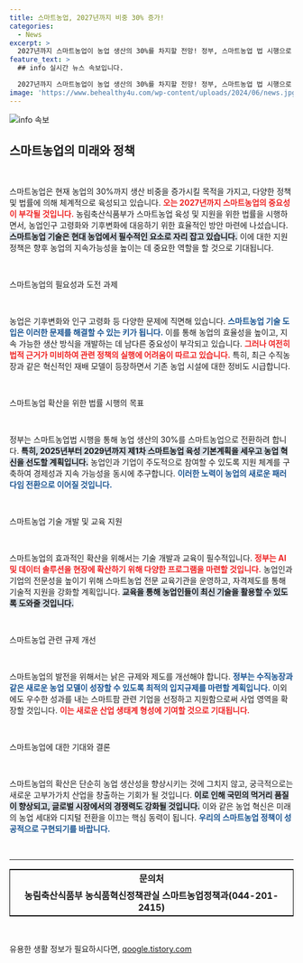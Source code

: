 ```yaml
---
title: 스마트농업, 2027년까지 비중 30% 증가!
categories:
  - News
excerpt: >
  2027년까지 스마트농업이 농업 생산의 30%를 차지할 전망! 정부, 스마트농업 법 시행으로 농업 혁신 생태계 구축 나선다. 미래 농업의 변화를 함께해보세요!
feature_text: >
  ## info 실시간 뉴스 속보입니다.

  2027년까지 스마트농업이 농업 생산의 30%를 차지할 전망! 정부, 스마트농업 법 시행으로 농업 혁신 생태계 구축 나선다. 미래 농업의 변화를 함께해보세요!
image: 'https://www.behealthy4u.com/wp-content/uploads/2024/06/news.jpg'
---
```


<p><img src="https://www.behealthy4u.com/wp-content/uploads/2024/06/news.jpg" alt="info 속보" /></p>

<h2 data-ke-size="size26">스마트농업의 미래와 정책</h2>

<p data-ke-size="size16">&nbsp;</p>

<p>스마트농업은 현재 농업의 30%까지 생산 비중을 증가시킬 목적을 가지고, 다양한 정책 및 법률에 의해 체계적으로 육성되고 있습니다. <b><span style="color: #ee2323;">오는 2027년까지 스마트농업의 중요성이 부각될 것입니다.</span></b> 농림축산식품부가 스마트농업 육성 및 지원을 위한 법률을 시행하면서, 농업인구 고령화와 기후변화에 대응하기 위한 효율적인 방안 마련에 나섰습니다. <b><span style="background-color: #21538527;">스마트농업 기술은 현대 농업에서 필수적인 요소로 자리 잡고 있습니다.</span></b> 이에 대한 지원 정책은 향후 농업의 지속가능성을 높이는 데 중요한 역할을 할 것으로 기대됩니다.</p>

<p data-ke-size="size16">&nbsp;</p>

<p>스마트농업의 필요성과 도전 과제</p>

<p data-ke-size="size16">&nbsp;</p>

<p>농업은 기후변화와 인구 고령화 등 다양한 문제에 직면해 있습니다. <b><span style="color: #1a5490;">스마트농업 기술 도입은 이러한 문제를 해결할 수 있는 키가 됩니다.</span></b> 이를 통해 농업의 효율성을 높이고, 지속 가능한 생산 방식을 개발하는 데 남다른 중요성이 부각되고 있습니다. <b><span style="color: #ee2323;"> 그러나 여전히 법적 근거가 미비하여 관련 정책의 실행에 어려움이 따르고 있습니다.</span></b> 특히, 최근 수직농장과 같은 혁신적인 재배 모델이 등장하면서 기존 농업 시설에 대한 정비도 시급합니다.</p>

<p data-ke-size="size16">&nbsp;</p>

<p>스마트농업 확산을 위한 법률 시행의 목표</p>

<p data-ke-size="size16">&nbsp;</p>

<p>정부는 스마트농업법 시행을 통해 농업 생산의 30%를 스마트농업으로 전환하려 합니다. <b><span style="background-color: #21538527;">특히, 2025년부터 2029년까지 제1차 스마트농업 육성 기본계획을 세우고 농업 혁신을 선도할 계획입니다.</span></b> 농업인과 기업이 주도적으로 참여할 수 있도록 지원 체계를 구축하여 경제성과 지속 가능성을 동시에 추구합니다. <b><span style="color: #1a5490;">이러한 노력이 농업의 새로운 패러다임 전환으로 이어질 것입니다.</span></b></p>

<p data-ke-size="size16">&nbsp;</p>

<p>스마트농업 기술 개발 및 교육 지원</p>

<p data-ke-size="size16">&nbsp;</p>

<p>스마트농업의 효과적인 확산을 위해서는 기술 개발과 교육이 필수적입니다. <b><span style="color: #ee2323;">정부는 AI 및 데이터 솔루션을 현장에 확산하기 위해 다양한 프로그램을 마련할 것입니다.</span></b> 농업인과 기업의 전문성을 높이기 위해 스마트농업 전문 교육기관을 운영하고, 자격제도를 통해 기술적 지원을 강화할 계획입니다. <b><span style="background-color: #21538527;">교육을 통해 농업인들이 최신 기술을 활용할 수 있도록 도와줄 것입니다.</span></b>  </p>

<p data-ke-size="size16">&nbsp;</p>

<p>스마트농업 관련 규제 개선</p>

<p data-ke-size="size16">&nbsp;</p>

<p>스마트농업의 발전을 위해서는 낡은 규제와 제도를 개선해야 합니다. <b><span style="color: #1a5490;">정부는 수직농장과 같은 새로운 농업 모델이 성장할 수 있도록 최적의 입지규제를 마련할 계획입니다.</span></b> 이외에도 우수한 성과를 내는 스마트팜 관련 기업을 선정하고 지원함으로써 사업 영역을 확장할 것입니다. <b><span style="color: #ee2323;">이는 새로운 산업 생태계 형성에 기여할 것으로 기대됩니다.</span></b></p>

<p data-ke-size="size16">&nbsp;</p>

<p>스마트농업에 대한 기대와 결론</p>

<p data-ke-size="size16">&nbsp;</p>

<p>스마트농업의 확산은 단순히 농업 생산성을 향상시키는 것에 그치지 않고, 궁극적으로는 새로운 고부가가치 산업을 창출하는 기회가 될 것입니다. <b><span style="background-color: #21538527;">이로 인해 국민의 먹거리 품질이 향상되고, 글로벌 시장에서의 경쟁력도 강화될 것입니다.</span></b> 이와 같은 농업 혁신은 미래의 농업 세대와 디지털 전환을 이끄는 핵심 동력이 됩니다. <b><span style="color: #1a5490;">우리의 스마트농업 정책이 성공적으로 구현되기를 바랍니다.</span></b>  </p>

<p data-ke-size="size16">&nbsp;</p>

<hr />

<table style="border-collapse: collapse; border: 1px solid black; width: 100%;">
<tbody>
<tr>
<td style="text-align: center; height: 17px;"><b>문의처</b></td>
</tr>
<tr>
<td style="text-align: center; height: 17px;"><b>농림축산식품부 농식품혁신정책관실 스마트농업정책과(044-201-2415)</b></td>
</tr>
</tbody>
</table>

<p data-ke-size="size16">&nbsp;</p>
유용한 생활 정보가 필요하시다면, <a href="https://qoogle.tistory.com" rel="dofollow">qoogle.tistory.com</a>


